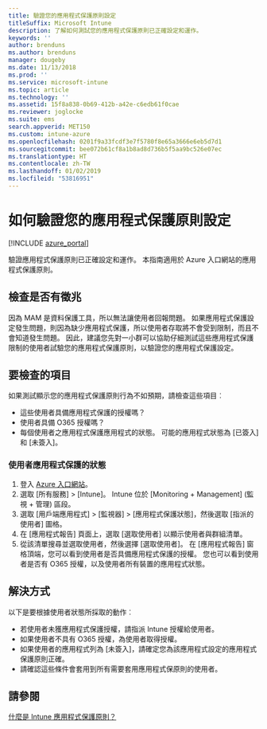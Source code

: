```yaml
---
title: 驗證您的應用程式保護原則設定
titleSuffix: Microsoft Intune
description: 了解如何測試您的應用程式保護原則已正確設定和運作。
keywords: ''
author: brenduns
ms.author: brenduns
manager: dougeby
ms.date: 11/13/2018
ms.prod: ''
ms.service: microsoft-intune
ms.topic: article
ms.technology: ''
ms.assetid: 15f8a838-0b69-412b-a42e-c6edb61f0cae
ms.reviewer: joglocke
ms.suite: ems
search.appverid: MET150
ms.custom: intune-azure
ms.openlocfilehash: 0201f9a33fcdf3e7f5780f8e65a3666e6eb5d7d1
ms.sourcegitcommit: bee072b61cf8a1b8ad8d736b5f5aa9bc526e07ec
ms.translationtype: HT
ms.contentlocale: zh-TW
ms.lasthandoff: 01/02/2019
ms.locfileid: "53816951"
---
```

# <a name="how-to-validate-your-app-protection-policy-setup"></a>如何驗證您的應用程式保護原則設定

[!INCLUDE [azure_portal](./includes/azure_portal.md)]

驗證應用程式保護原則已正確設定和運作。 本指南適用於 Azure 入口網站的應用程式保護原則。

## <a name="checking-for-symptoms"></a>檢查是否有徵兆
因為 MAM 是資料保護工具，所以無法讓使用者回報問題。 如果應用程式保護設定發生問題，則因為缺少應用程式保護，所以使用者存取將不會受到限制，而且不會知道發生問題。 因此，建議您先對一小群可以協助仔細測試這些應用程式保護限制的使用者試驗您的應用程式保護原則，以驗證您的應用程式保護設定。


## <a name="what-to-check"></a>要檢查的項目

如果測試顯示您的應用程式保護原則行為不如預期，請檢查這些項目︰

- 這些使用者具備應用程式保護的授權嗎？
- 使用者具備 O365 授權嗎？
- 每個使用者之應用程式保護應用程式的狀態。 可能的應用程式狀態為 [已簽入] 和 [未簽入]。

### <a name="user-app-protection-status"></a>使用者應用程式保護的狀態
1. 登入 [Azure 入口網站](https://portal.azure.com)。
2. 選取 [所有服務] > [Intune]。 Intune 位於 [Monitoring + Management] (監視 + 管理) 區段。
3. 選取 [用戶端應用程式] > [監視器] >  [應用程式保護狀態]，然後選取 [指派的使用者] 圖格。 
4. 在 [應用程式報告] 頁面上，選取 [選取使用者] 以顯示使用者與群組清單。 
5. 從該清單搜尋並選取使用者，然後選擇 [選取使用者]。 在 [應用程式報告] 窗格頂端，您可以看到使用者是否具備應用程式保護的授權。 您也可以看到使用者是否有 O365 授權，以及使用者所有裝置的應用程式狀態。



## <a name="what-to-do"></a>解決方式
以下是要根據使用者狀態所採取的動作︰

- 若使用者未獲應用程式保護授權，請指派 Intune 授權給使用者。
- 如果使用者不具有 O365 授權，為使用者取得授權。
- 如果使用者的應用程式列為 [未簽入]，請確定您為該應用程式設定的應用程式保護原則正確。
- 請確認這些條件會套用到所有需要套用應用程式保原則的使用者。

## <a name="see-also"></a>請參閱

[什麼是 Intune 應用程式保護原則？](app-protection-policies.md)

